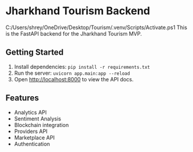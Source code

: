 
# Jharkhand Tourism Backend
C:/Users/shrey/OneDrive/Desktop/Tourism/.venv/Scripts/Activate.ps1
This is the FastAPI backend for the Jharkhand Tourism MVP.

## Getting Started

1. Install dependencies: `pip install -r requirements.txt`
2. Run the server: `uvicorn app.main:app --reload`
3. Open [http://localhost:8000](http://localhost:8000) to view the API docs.

## Features

- Analytics API
- Sentiment Analysis
- Blockchain integration
- Providers API
- Marketplace API
- Authentication
